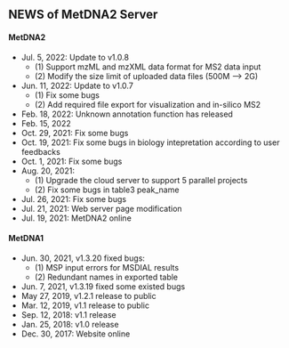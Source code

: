 ## NEWS of MetDNA2 Server

#### MetDNA2
- Jul. 5, 2022: Update to v1.0.8
	- (1) Support mzML and mzXML data format for MS2 data input
	- (2) Modify the size limit of uploaded data files (500M --> 2G)
- Jun. 11, 2022: Update to v1.0.7
	- (1) Fix some bugs
	- (2) Add required file export for visualization and in-silico MS2
- Feb. 18, 2022: Unknown annotation function has released
- Feb. 15, 2022
- Oct. 29, 2021: Fix some bugs
- Oct. 19, 2021: Fix some bugs in biology intepretation according to user feedbacks
- Oct. 1, 2021: Fix some bugs
- Aug. 20, 2021: 
    - (1) Upgrade the cloud server to support 5 parallel projects
    - (2) Fix some bugs in table3 peak_name
- Jul. 26, 2021: Fix some bugs
- Jul. 21, 2021: Web server page modification
- Jul. 19, 2021: MetDNA2 online

#### MetDNA1
- Jun. 30, 2021, v1.3.20  fixed bugs: 
    - (1) MSP input errors for MSDIAL results
    - (2) Redundant names in exported table
- Jun. 7, 2021, v1.3.19  fixed some existed bugs
- May 27, 2019, v1.2.1 release to public
- Mar. 12, 2019, v1.1 release to public
- Sep. 12, 2018: v1.1 release
- Jan. 25, 2018: v1.0 release
- Dec. 30, 2017: Website online